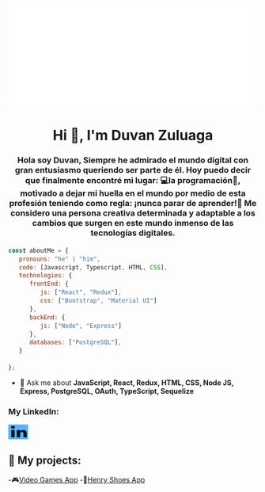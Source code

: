 <img src="https://github.com/duvangers/duvangers/blob/main/hello.svg" alt="hello world"/>


<h1 align="center">Hi 👋, I'm Duvan Zuluaga</h1>


<h3 align="center">Hola soy Duvan, Siempre he admirado el mundo digital con gran entusiasmo queriendo ser parte de él. Hoy puedo decir que finalmente encontré mi lugar: 💻la programación🔋, motivado a dejar mi huella en el mundo por medio de esta profesión teniendo como regla: ¡nunca parar de aprender!🚀
Me considero una persona creativa determinada y adaptable a los cambios que surgen en este mundo inmenso de las tecnologías digitales. </h3>

```javascript
const aboutMe = {
   pronouns: "he" | "him",
   code: [Javascript, Typescript, HTML, CSS],
   technologies: {
      frontEnd: {
         js: ["React", "Redux"],
         css: ["Bootstrap", "Material UI"]
      },
      backEnd: {
         js: ["Node", "Express"]
      },
      databases: ["PostgreSQL"],
   }
 
};
```

- 💬 Ask me about **JavaScript, React, Redux, HTML, CSS, Node JS, Express, PostgreSQL, OAuth, TypeScript, Sequelize**

<h3 align="left">My LinkedIn:</h3>
<p align="left">
<a href="https://www.linkedin.com/in/duvan-zuluaga" target="_blank"><img align="center" src="./Linkedin.png" alt="https://www.linkedin.com/in/bryancamilopineda/" height="30" width="40" /></a>

## :pushpin: My projects:
-🎮[Video Games App](https://github.com/duvangers/PI-Videogames)
-👟[Henry Shoes App](https://app-henry-shoes.herokuapp.com/)